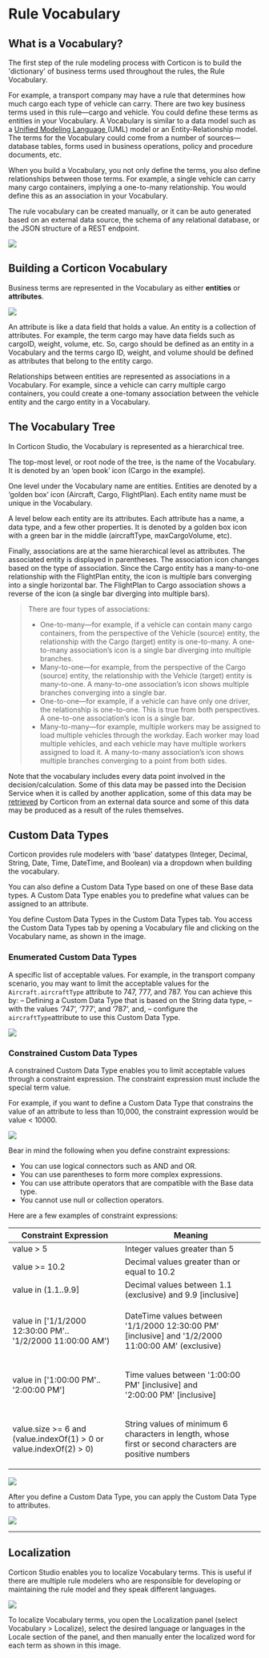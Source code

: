 # Rule Vocabulary

## What is a Vocabulary?

The first step of the rule modeling process with Corticon is to build the 'dictionary' of business terms used throughout the rules, the Rule Vocabulary.

For example, a transport company may have a rule that determines how much cargo each type of vehicle can carry. There are two key business terms used in this rule—cargo and vehicle. You could define these terms as entities in your Vocabulary. A Vocabulary is similar to a data model such as a [Unified Modeling Language ](https://www.uml.org/what-is-uml.htm)(UML) model or an Entity-Relationship model. The terms for the Vocabulary could come from a number of sources—database tables, forms used in business operations, policy and procedure documents, etc.

When you build a Vocabulary, you not only define the terms, you also define relationships between those terms. For example, a single vehicle can carry many cargo containers, implying a one-to-many relationship. You would define this as an association in your Vocabulary.

The rule vocabulary can be created manually, or it can be auto generated based on an external data source, the schema of any relational database, or the JSON structure of a REST endpoint.

![](../../assets/pop-from-json.png)

## Building a Corticon Vocabulary

Business terms are represented in the Vocabulary as either **entities** or **attributes**.

![](../../assets/vocab-overview.png)

An attribute is like a data field that holds a value. An entity is a collection of attributes. For example, the term cargo may have data fields such as cargoID, weight, volume, etc. So, cargo should be defined as an entity in a Vocabulary and the terms cargo ID, weight, and volume should be defined as attributes that belong to the entity cargo.

Relationships between entities are represented as associations in a Vocabulary. For example, since a vehicle can carry multiple cargo containers, you could create a one-tomany association between the vehicle entity and the cargo entity in a Vocabulary.

## The Vocabulary Tree

In Corticon Studio, the Vocabulary is represented as a hierarchical tree.

The top-most level, or root node of the tree, is the name of the Vocabulary. It is denoted by an ‘open book’ icon (Cargo in the example).

One level under the Vocabulary name are entities. Entities are denoted by a ‘golden box’ icon (Aircraft, Cargo, FlightPlan). Each entity name must be unique in the Vocabulary.

A level below each entity are its attributes. Each attribute has a name, a data type, and a few other properties. It is denoted by a golden box icon with a green bar in the middle (aircraftType, maxCargoVolume, etc).

Finally, associations are at the same hierarchical level as attributes. The associated entity is displayed in parentheses. The association icon changes based on the type of association. Since the Cargo entity has a many-to-one relationship with the FlightPlan entity, the icon is multiple bars converging into a single horizontal bar. The FlightPlan to Cargo association shows a reverse of the icon (a single bar diverging into multiple bars).

> There are four types of associations:
> * One-to-many—for example, if a vehicle can contain many cargo containers, from the perspective of the Vehicle (source) entity, the relationship with the Cargo (target) entity is one-to-many. A one-to-many association’s icon is a single bar diverging into multiple branches.
> * Many-to-one—for example, from the perspective of the Cargo (source) entity, the relationship with the Vehicle (target) entity is many-to-one. A many-to-one association’s icon shows multiple branches converging into a single bar.
> * One-to-one—for example, if a vehicle can have only one driver, the relationship is one-to-one. This is true from both perspectives. A one-to-one association’s icon is a single bar.
> * Many-to-many—for example, multiple workers may be assigned to load multiple vehicles through the workday. Each worker may load multiple vehicles, and each vehicle may have multiple workers assigned to load it. A many-to-many association’s icon shows multiple branches converging to a point from both sides.


Note that the vocabulary includes every data point involved in the decision/calculation. Some of this data may be passed into the Decision Service when it is called by another application, some of this data may be [retrieved](https://docs.progress.com/bundle/corticon-data-integration/page/Why-your-rules-might-want-to-access-external-data.html) by Corticon from an external data source and some of this data may be produced as a result of the rules themselves.

## Custom Data Types

Corticon provides rule modelers with 'base' datatypes (Integer, Decimal, String, Date, Time, DateTime, and Boolean) via a dropdown when building the vocabulary.

You can also define a Custom Data Type based on one of these Base data types. A Custom Data Type enables you to predefine what values can be assigned to an attribute.

You define Custom Data Types in the Custom Data Types tab. You access the Custom Data Types tab by opening a Vocabulary file and clicking on the Vocabulary name, as shown in the image.

### Enumerated Custom Data Types

A specific list of acceptable values. For example, in the transport company scenario, you may want to limit the acceptable values for the `Aircraft.aircraftType` attribute to 747, 777, and 787. You can achieve this by: – Defining a Custom Data Type that is based on the String data type, – with the values ‘747’, ‘777’, and ‘787’, and, – configure the `aircraftType`attribute to use this Custom Data Type.

![](../../assets/enumDataType.png)

### Constrained Custom Data Types
A constrained Custom Data Type enables you to limit acceptable values through a constraint expression. The constraint expression must include the special term value.

For example, if you want to define a Custom Data Type that constrains the value of an attribute to less than 10,000, the constraint expression would be value < 10000.

![](../../assets/constraint-cdt.png)

Bear in mind the following when you define constraint expressions:

* You can use logical connectors such as AND and OR.
* You can use parentheses to form more complex expressions.
* You can use attribute operators that are compatible with the Base data type.
* You cannot use null or collection operators.

Here are a few examples of constraint expressions:

| Constraint Expression                                                           | Meaning                                                                                                          |
| ------------------------------------------------------------------------------- | ---------------------------------------------------------------------------------------------------------------- |
| value > 5                                                                       | Integer values greater than 5                                                                                    |
| value >= 10.2                                                                   | Decimal values greater than or equal to 10.2                                                                     |
| value in (1.1..9.9]                                                             | Decimal values between 1.1 (exclusive) and 9.9 \[inclusive]                                                      |
| <p>value in ['1/1/2000 12:30:00 PM'..<br>'1/2/2000 11:00:00 AM')</p>            | <p>DateTime values between '1/1/2000 12:30:00 PM'<br>[inclusive] and '1/2/2000 11:00:00 AM' (exclusive)</p>      |
| value in \['1:00:00 PM'.. '2:00:00 PM']                                         | <p>Time values between '1:00:00 PM' [inclusive] and<br>'2:00:00 PM' [inclusive]</p>                              |
| <p>value.size >= 6 and<br>(value.indexOf(1) > 0 or<br>value.indexOf(2) > 0)</p> | <p>String values of minimum 6 characters in length, whose<br>first or second characters are positive numbers</p> |

![](<../../../.gitbook/assets/image (76).png>)

After you define a Custom Data Type, you can apply the Custom Data Type to attributes.

![](<../../../.gitbook/assets/image (42).png>)

---

## Localization

Corticon Studio enables you to localize Vocabulary terms. This is useful if there are multiple rule modelers who are responsible for developing or maintaining the rule model and they speak different languages.

![](../../assets/local.png)

To localize Vocabulary terms, you open the Localization panel (select Vocabulary > Localize), select the desired language or languages in the Locale section of the panel, and then manually enter the localized word for each term as shown in this image.

